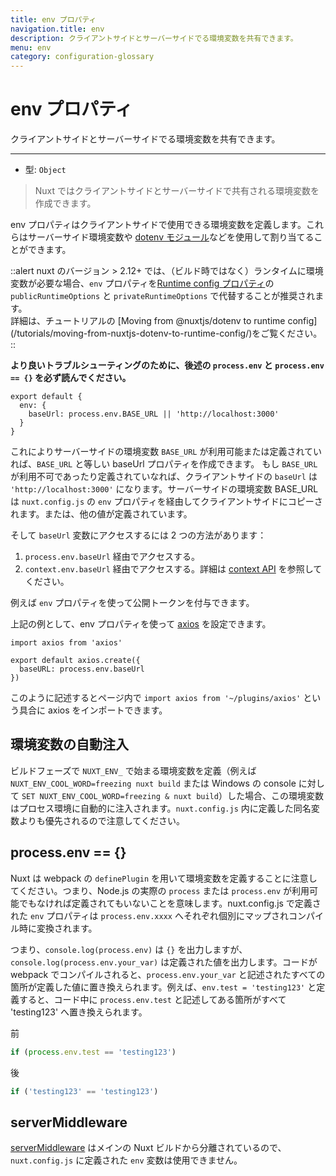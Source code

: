 ```yaml
---
title: env プロパティ
navigation.title: env
description: クライアントサイドとサーバーサイドでる環境変数を共有できます。
menu: env
category: configuration-glossary
---
```


# env プロパティ

クライアントサイドとサーバーサイドでる環境変数を共有できます。

---

- 型: `Object`

> Nuxt ではクライアントサイドとサーバーサイドで共有される環境変数を作成できます。

env プロパティはクライアントサイドで使用できる環境変数を定義します。これらはサーバーサイド環境変数や [dotenv モジュール](https://github.com/nuxt-community/dotenv-module)などを使用して割り当てることができます。

::alert
nuxt のバージョン > 2.12+ では、（ビルド時ではなく）ランタイムに環境変数が必要な場合、`env` プロパティを[Runtime config プロパティ](/docs/configuration-glossary/configuration-runtime-config)の `publicRuntimeOptions` と `privateRuntimeOptions` で代替することが推奨されます。
<br>
詳細は、チュートリアルの [Moving from @nuxtjs/dotenv to runtime config] (/tutorials/moving-from-nuxtjs-dotenv-to-runtime-config/)をご覧ください。
::

**より良いトラブルシューティングのために、後述の `process.env` と `process.env == {}` を必ず読んでください。**

```js{}[nuxt.config.js]
export default {
  env: {
    baseUrl: process.env.BASE_URL || 'http://localhost:3000'
  }
}
```

これによりサーバーサイドの環境変数 `BASE_URL` が利用可能または定義されていれば、`BASE_URL` と等しい baseUrl プロパティを作成できます。
もし `BASE_URL` が利用不可であったり定義されていなれば、クライアントサイドの `baseUrl` は `'http://localhost:3000'` になります。サーバーサイドの環境変数 BASE_URL は `nuxt.config.js` の `env` プロパティを経由してクライアントサイドにコピーされます。または、他の値が定義されています。

そして `baseUrl` 変数にアクセスするには 2 つの方法があります：

1. `process.env.baseUrl` 経由でアクセスする。
2. `context.env.baseUrl` 経由でアクセスする。詳細は [context API](/docs/internals-glossary/context) を参照してください。

例えば `env` プロパティを使って公開トークンを付与できます。

上記の例として、env プロパティを使って [axios](https://github.com/mzabriskie/axios) を設定できます。

```js{}[plugins/axios.js]
import axios from 'axios'

export default axios.create({
  baseURL: process.env.baseUrl
})
```

このように記述するとページ内で `import axios from '~/plugins/axios'` という具合に axios をインポートできます。

## 環境変数の自動注入

ビルドフェーズで `NUXT_ENV_` で始まる環境変数を定義（例えば `NUXT_ENV_COOL_WORD=freezing nuxt build` または Windows の console に対して `SET NUXT_ENV_COOL_WORD=freezing & nuxt build`）した場合、この環境変数はプロセス環境に自動的に注入されます。`nuxt.config.js` 内に定義した同名変数よりも優先されるので注意してください。

## process.env == {}

Nuxt は webpack の `definePlugin` を用いて環境変数を定義することに注意してください。つまり、Node.js の実際の `process` または `process.env` が利用可能でもなければ定義されてもいないことを意味します。nuxt.config.js で定義された `env` プロパティは `process.env.xxxx` へそれぞれ個別にマップされコンパイル時に変換されます。

つまり、`console.log(process.env)` は `{}` を出力しますが、`console.log(process.env.your_var)` は定義された値を出力します。コードが webpack でコンパイルされると、`process.env.your_var` と記述されたすべての箇所が定義した値に置き換えられます。例えば、`env.test = 'testing123'` と定義すると、コード中に `process.env.test` と記述してある箇所がすべて 'testing123' へ置き換えられます。

前

```js
if (process.env.test == 'testing123')
```

後

```js
if ('testing123' == 'testing123')
```

## serverMiddleware

[serverMiddleware](/docs/configuration-glossary/configuration-servermiddleware) はメインの Nuxt ビルドから分離されているので、`nuxt.config.js` に定義された `env` 変数は使用できません。
